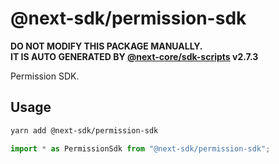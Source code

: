 # @next-sdk/permission-sdk

**DO NOT MODIFY THIS PACKAGE MANUALLY.**  
**IT IS AUTO GENERATED BY [@next-core/sdk-scripts] v2.7.3**

Permission SDK.

## Usage

```bash
yarn add @next-sdk/permission-sdk
```

```ts
import * as PermissionSdk from "@next-sdk/permission-sdk";
```

[@next-core/sdk-scripts]: https://github.com/easyops-cn/next-core/tree/master/packages/sdk-scripts
